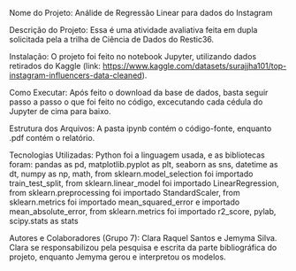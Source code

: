 Nome do Projeto: Análide de Regressão Linear para dados do Instagram

Descrição do Projeto: Essa é uma atividade avaliativa feita em dupla solicitada pela a trilha de Ciência de Dados do Restic36. 

Instalação: O projeto foi feito no notebook Jupyter, utilizando dados retirados do Kaggle (link: https://www.kaggle.com/datasets/surajjha101/top-instagram-influencers-data-cleaned).

Como Executar: Após feito o download da base de dados, basta seguir passo a passo o que foi feito no código, excecutando cada cédula do Jupyter de cima para baixo.

Estrutura dos Arquivos:  A pasta ipynb contém o código-fonte, enquanto .pdf contém o relatório.

Tecnologias Utilizadas: Python foi a linguagem usada, e as bibliotecas foram:
pandas as pd, 
matplotlib.pyplot as plt,
seaborn as sns,
datetime as dt,
numpy as np,
math,
from sklearn.model_selection foi importado train_test_split,
from sklearn.linear_model foi importado LinearRegression,
from sklearn.preprocessing foi importado StandardScaler,
from sklearn.metrics foi importado mean_squared_error e importado mean_absolute_error,
from sklearn.metrics foi importado r2_score,
pylab,
scipy.stats as stats   

Autores e Colaboradores (Grupo 7): Clara Raquel Santos e Jemyma Silva. Clara se responsabilizou pela pesquisa e escrita da parte bibliográfica do projeto, enquanto Jemyma gerou e interpretou os modelos.
